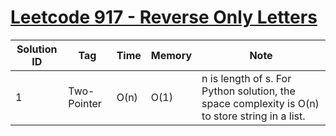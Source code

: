 # [Leetcode 917 - Reverse Only Letters](https://leetcode.com/problems/reverse-only-letters/)

| Solution ID | Tag | Time | Memory | Note |
| ----------- | --- | ---- | ------ | ---- |
| 1 | Two-Pointer | O(n) | O(1) | n is length of s. For Python solution, the space complexity is O(n) to store string in a list. |
